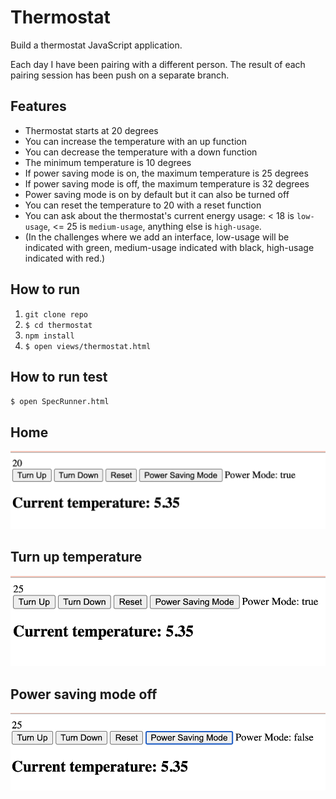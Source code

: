 # Thermostat

Build a thermostat JavaScript application.

Each day I have been pairing with a different person. The result of each pairing session has been push on a separate branch.

## Features

* Thermostat starts at 20 degrees
* You can increase the temperature with an up function
* You can decrease the temperature with a down function
* The minimum temperature is 10 degrees
* If power saving mode is on, the maximum temperature is 25 degrees
* If power saving mode is off, the maximum temperature is 32 degrees
* Power saving mode is on by default but it can also be turned off
* You can reset the temperature to 20 with a reset function
* You can ask about the thermostat's current energy usage: < 18 is `low-usage`, <= 25 is `medium-usage`, anything else is `high-usage`.
* (In the challenges where we add an interface, low-usage will be indicated with green, medium-usage indicated with black, high-usage indicated with red.)

## How to run 

1. `git clone repo`
2. `$ cd thermostat`
3. `npm install`
5. `$ open views/thermostat.html`


## How to run test

`$ open SpecRunner.html`


## **Home**
![Home](20.png)
## **Turn up temperature**
![Turn up temperature](25.png)
## **Power saving mode off**
![Power saving mode off](power_off.png)